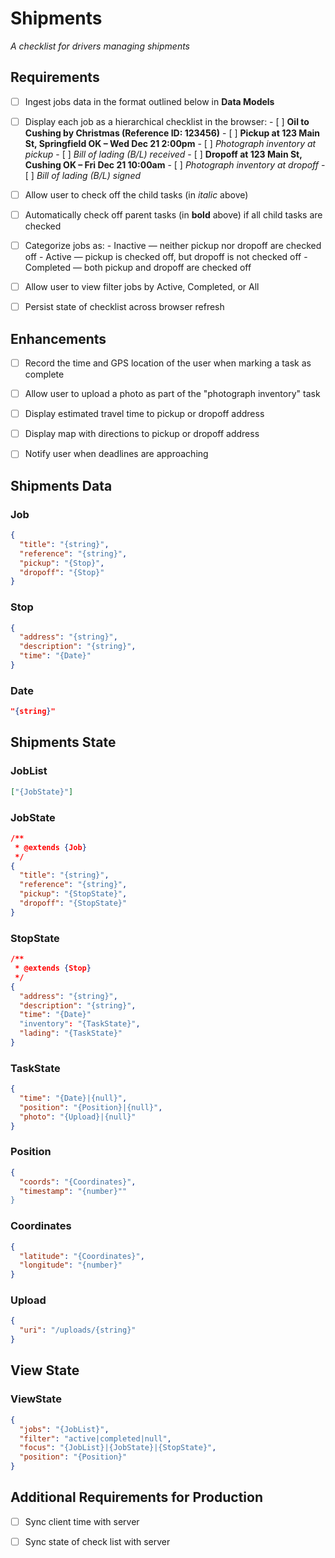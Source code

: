Shipments
===

*A checklist for drivers managing shipments*

Requirements
---

- [ ] Ingest jobs data in the format outlined below in **Data Models**
- [ ] Display each job as a hierarchical checklist in the browser:
      - [ ] **Oil to Cushing by Christmas (Reference ID: 123456)**
            - [ ] **Pickup at 123 Main St, Springfield OK – Wed Dec 21 2:00pm**
                  - [ ] *Photograph inventory at pickup*
                  - [ ] *Bill of lading (B/L) received*
            - [ ] **Dropoff at 123 Main St, Cushing OK – Fri Dec 21 10:00am**
                  - [ ] *Photograph inventory at dropoff*
                  - [ ] *Bill of lading (B/L) signed*
- [ ] Allow user to check off the child tasks (in *italic* above)
- [ ] Automatically check off parent tasks (in **bold** above) if all child tasks are checked
- [ ] Categorize jobs as:
      - Inactive — neither pickup nor dropoff are checked off
      - Active — pickup is checked off, but dropoff is not checked off 
      - Completed — both pickup and dropoff are checked off
- [ ] Allow user to view filter jobs by Active, Completed, or All
- [ ] Persist state of checklist across browser refresh


Enhancements
---

- [ ] Record the time and GPS location of the user when marking a task as complete
- [ ] Allow user to upload a photo as part of the "photograph inventory" task
- [ ] Display estimated travel time to pickup or dropoff address
- [ ] Display map with directions to pickup or dropoff address
- [ ] Notify user when deadlines are approaching


Shipments Data
---

### Job

```json
{
  "title": "{string}",
  "reference": "{string}",
  "pickup": "{Stop}",
  "dropoff": "{Stop}"
}
```

### Stop

```json
{
  "address": "{string}",
  "description": "{string}",
  "time": "{Date}"
}
```

### Date

```json
"{string}"
```

Shipments State
---

### JobList

```json
["{JobState}"]
```

### JobState

```json
/**
 * @extends {Job}
 */
{
  "title": "{string}",
  "reference": "{string}",
  "pickup": "{StopState}",
  "dropoff": "{StopState}"
}
```

### StopState 

```json
/**
 * @extends {Stop}
 */
{
  "address": "{string}",
  "description": "{string}",
  "time": "{Date}"
  "inventory": "{TaskState}",
  "lading": "{TaskState}"
}
```

### TaskState

```json
{
  "time": "{Date}|{null}",
  "position": "{Position}|{null}",
  "photo": "{Upload}|{null}"
}
```

### Position

```json
{
  "coords": "{Coordinates}",
  "timestamp": "{number}""
}
```

### Coordinates

```json
{
  "latitude": "{Coordinates}",
  "longitude": "{number}"
}
```

### Upload

```json
{
  "uri": "/uploads/{string}"
}
```

View State
---

### ViewState

```json
{
  "jobs": "{JobList}",
  "filter": "active|completed|null",
  "focus": "{JobList}|{JobState}|{StopState}",
  "position": "{Position}"
}
```

Additional Requirements for Production
---

- [ ] Sync client time with server
- [ ] Sync state of check list with server

